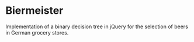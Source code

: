 # Biermeister
Implementation of a binary decision tree in jQuery for the selection of beers in German grocery stores.
